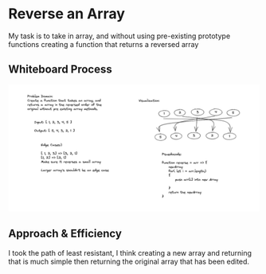 # Reverse an Array
<!-- Description of the challenge -->
My task is to take in array, and without using pre-existing prototype functions creating a function that returns a reversed array

## Whiteboard Process
<!-- Embedded whiteboard image -->
![Whiteboard01](../images/CC01-WhiteBoard.PNG)

## Approach & Efficiency
<!-- What approach did you take? Discuss Why. What is the Big O space/time for this approach? -->

I took the path of least resistant, I think creating a new array and returning that is much simple then returning the original array that has been edited.
